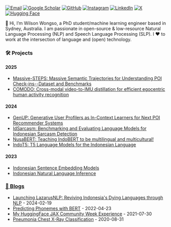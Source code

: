 [![Email](https://img.shields.io/badge/Email-D14836?style=for-the-badge&logo=gmail&logoColor=white)](mailto:wilsonwong961@gmail.com)
[![Google Scholar](https://img.shields.io/badge/Google%20Scholar-4285F4?style=for-the-badge&logo=googlescholar&logoColor=white)](https://scholar.google.com/citations?user=p4Xj2CYAAAAJ)
[![GitHub](https://img.shields.io/badge/GitHub-181717?style=for-the-badge&logo=github&logoColor=white)](https://github.com/w11wo)
[![Instagram](https://img.shields.io/badge/Instagram-E4405F?style=for-the-badge&logo=instagram&logoColor=white)](https://instagram.com/wilsonwongso_)
[![LinkedIn](https://img.shields.io/badge/LinkedIn-0A66C2?style=for-the-badge&logo=linkedin&logoColor=white)](https://linkedin.com/in/wilson-wongso)
[![X](https://img.shields.io/badge/X-000000?style=for-the-badge&logo=twitter&logoColor=white)](https://twitter.com/wilsonwongso_)
[![Hugging Face](https://img.shields.io/badge/HuggingFace-FFD21F?style=for-the-badge&logo=huggingface&logoColor=black)](https://huggingface.co/w11wo)

👋 Hi, I’m Wilson Wongso, a PhD student/machine learning engineer based in Sydney, Australia. I am passionate in open-source & low-resource Natural Language Processing (NLP) and Speech Language Processing (SLP). I ❤️ to work at the intersection of language and (open) technology.

### 🛠️ Projects

#### 2025
* [Massive-STEPS: Massive Semantic Trajectories for Understanding POI Check-ins--Dataset and Benchmarks](https://github.com/cruiseresearchgroup/Massive-STEPS)
* [COMODO: Cross-modal video-to-IMU distillation for efficient egocentric human activity recognition](https://github.com/cruiseresearchgroup/COMODO)

#### 2024
* [GenUP: Generative User Profilers as In-Context Learners for Next POI Recommender Systems](https://github.com/w11wo/GenUP)
* [IdSarcasm: Benchmarking and Evaluating Language Models for Indonesian Sarcasm Detection](https://github.com/w11wo/id_sarcasm)
* [NusaBERT: Teaching IndoBERT to be multilingual and multicultural!](https://github.com/LazarusNLP/NusaBERT/)
* [IndoT5: T5 Language Models for the Indonesian Language](https://github.com/LazarusNLP/IndoT5/)

#### 2023
* [Indonesian Sentence Embedding Models](https://github.com/lazarusnlp/indonesian-sentence-embeddings/)
* [Indonesian Natural Language Inference](https://huggingface.co/collections/LazarusNLP/indonesian-natural-language-inference-65b9d95539ac63290a418d67)

### [📝 Blogs](https://wilsonwongso.dev/blog/)

* [Launching LazarusNLP: Reviving Indonesia's Dying Languages through NLP](https://lazarusnlp.github.io/blogs/launch/) - 2024-02-19
* [Predicting Phonemes with BERT](https://wilsonwongso.dev/posts/2022/04/predicting-phonemes-with-bert/) - 2022-04-23
* [My HuggingFace JAX Community Week Experience](https://wilsonwongso.dev/posts/2021/07/hf-jax-week/) - 2021-07-30
* [Pneumonia Chest X-Ray Classification](https://wilsonwongso.dev/posts/2020/08/pneumonia-chest-xray-classification/) - 2020-08-31

